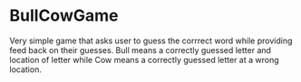 # BullCowGame
Very simple game that asks user to guess the corrrect word while providing feed back on their guesses. Bull means a correctly
guessed letter and location of letter while Cow means a correctly guessed letter at a wrong location.

